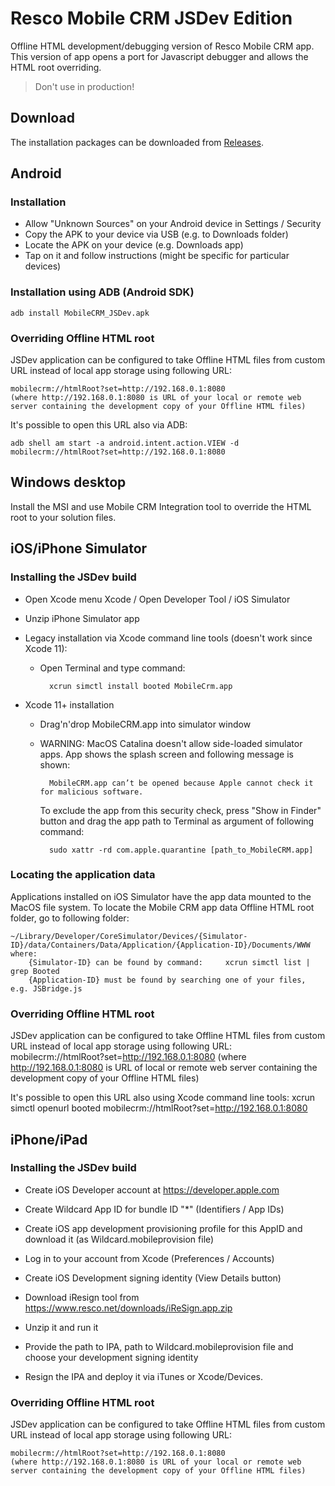 # Resco Mobile CRM JSDev Edition
Offline HTML development/debugging version of Resco Mobile CRM app.
This version of app opens a port for Javascript debugger and allows the HTML root overriding.
> Don't use in production!

## Download
The installation packages can be downloaded from [Releases](https://github.com/Resconet/JSBridge/releases).

## Android
### Installation

* Allow "Unknown Sources" on your Android device in Settings / Security
* Copy the APK to your device via USB (e.g. to Downloads folder)
* Locate the APK on your device (e.g. Downloads app)
* Tap on it and follow instructions (might be specific for particular devices)
 
### Installation using ADB (Android SDK)

	adb install MobileCRM_JSDev.apk

### Overriding Offline HTML root

JSDev application can be configured to take Offline HTML files from custom URL instead of local app storage using following URL:

	mobilecrm://htmlRoot?set=http://192.168.0.1:8080
	(where http://192.168.0.1:8080 is URL of your local or remote web server containing the development copy of your Offline HTML files)

It's possible to open this URL also via ADB:

	adb shell am start -a android.intent.action.VIEW -d mobilecrm://htmlRoot?set=http://192.168.0.1:8080

## Windows desktop
Install the MSI and use Mobile CRM Integration tool to override the HTML root to your solution files.

## iOS/iPhone Simulator
### Installing the JSDev build

* Open Xcode menu Xcode / Open Developer Tool / iOS Simulator
* Unzip iPhone Simulator app
* Legacy installation via Xcode command line tools (doesn't work since Xcode 11):
	
	* Open Terminal and type command:

			xcrun simctl install booted MobileCrm.app

* Xcode 11+ installation
	
	* Drag'n'drop MobileCRM.app into simulator window
	
	* WARNING: MacOS Catalina doesn't allow side-loaded simulator apps. App shows the splash screen and following message is shown:
	
			MobileCRM.app can’t be opened because Apple cannot check it for malicious software.
	
		To exclude the app from this security check, press "Show in Finder" button and drag the app path to Terminal as argument of following command:
	
			sudo xattr -rd com.apple.quarantine [path_to_MobileCRM.app]

### Locating the application data
Applications installed on iOS Simulator have the app data mounted to the MacOS file system.
To locate the Mobile CRM app data Offline HTML root folder, go to following folder:

	~/Library/Developer/CoreSimulator/Devices/{Simulator-ID}/data/Containers/Data/Application/{Application-ID}/Documents/WWW
	where:
		{Simulator-ID} can be found by command: 	xcrun simctl list | grep Booted
		{Application-ID} must be found by searching one of your files, e.g. JSBridge.js

### Overriding Offline HTML root

JSDev application can be configured to take Offline HTML files from custom URL instead of local app storage using following URL:
	mobilecrm://htmlRoot?set=http://192.168.0.1:8080
	(where http://192.168.0.1:8080 is URL of  local or remote web server containing the development copy of your Offline HTML files)

It's possible to open this URL also using Xcode command line tools:
	xcrun simctl openurl booted mobilecrm://htmlRoot?set=http://192.168.0.1:8080

## iPhone/iPad

### Installing the JSDev build
* Create iOS Developer account at https://developer.apple.com
* Create Wildcard App ID for bundle ID "*" (Identifiers / App IDs)
* Create iOS app development provisioning profile for this AppID and download it (as Wildcard.mobileprovision file)

* Log in to your account from Xcode (Preferences / Accounts)
* Create iOS Development signing identity (View Details button)
 
* Download iResign tool from https://www.resco.net/downloads/iReSign.app.zip
* Unzip it and run it
* Provide the path to IPA, path to Wildcard.mobileprovision file and choose your development signing identity
* Resign the IPA and deploy it via iTunes or Xcode/Devices.

### Overriding Offline HTML root
JSDev application can be configured to take Offline HTML files from custom URL instead of local app storage using following URL:

	mobilecrm://htmlRoot?set=http://192.168.0.1:8080
	(where http://192.168.0.1:8080 is URL of your local or remote web server containing the development copy of your Offline HTML files)
